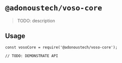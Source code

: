 # `@adonoustech/voso-core`

> TODO: description

## Usage

```
const vosoCore = require('@adonoustech/voso-core');

// TODO: DEMONSTRATE API
```
